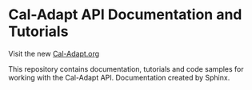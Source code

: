 # Cal-Adapt API Documentation and Tutorials

Visit the new [Cal-Adapt.org](beta.cal-adapt.org) 

This repository contains documentation, tutorials and code samples for working with the Cal-Adapt API. Documentation created by Sphinx.